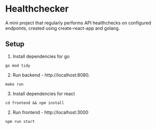 # Healthchecker
A mini project that regularly performs API healthchecks on configured endpoints, created using create-react-app and golang.

## Setup
1. Install dependencies for go
```
go mod tidy
```

2. Run backend - http://localhost:8080.
```
make run
```
3. Install dependencies for react
```
cd frontend && npm install
```

2. Run frontend - http://localhost:3000
```
npm run start
```
